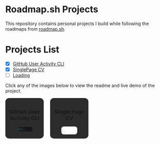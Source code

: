 # Roadmap.sh Projects

This repository contains personal projects I build while following the roadmaps from [roadmap.sh](https://roadmap.sh).

# Projects List

- [x] [GitHub User Activity CLI](https://roadmap.sh/projects/github-user-activity)
- [x] [SinglePage CV](https://roadmap.sh/projects/single-page-cv)
- [ ] [Loading](https://github.com)

Click any of the images below to view the readme and live demo of the project.

<div style="display: flex; gap: 20px; flex-wrap: wrap;">

  <div style="background-color: #2C2C2CFF; border-radius: 12px; padding: 10px; width: 100px; text-align: center;">
    <h3>GitHub User Activity CLI</h3>
    <a href="https://github.com/KarlangaXZ/Roadmapsh-Projects/tree/main/Backend%20Projects/GitHub_User_Activity">
      <img src="./Backend Projects/GitHub_User_Activity/GitHub_User_Activity_CLI.png" width="50%" style="border-radius: 8px;">
    </a>

  </div>

  <div style="background-color: #2C2C2CFF; border-radius: 12px; padding: 10px; width: 100px; text-align: centerpx; text-align: center;">
   <h3>Single Page CV</h3>
    <a href="https://github.com/KarlangaXZ/Roadmapsh-Projects/tree/main/Frontend%20Projects/Single-Page-CV">
      <img src="./Frontend Projects/Single-Page-CV/Single-Page-CV.png" width="50%" style="border-radius: 8px;">
    </a>
   
  </div>

</div>
